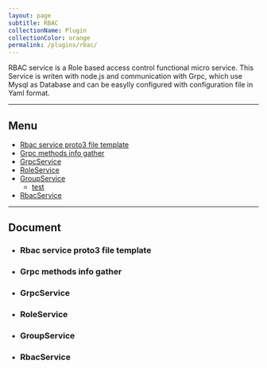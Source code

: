 ```yaml
---
layout: page
subtitle: RBAC
collectionName: Plugin
collectionColor: orange
permalink: /plugins/rbac/
---
```


RBAC service is a Role based access control functional micro service. This Service is writen with node.js and communication with Grpc, which use Mysql as Database and can be easylly configured with configuration file in Yaml format.

---

## Menu

-   [Rbac service proto3 file template](#rbac-service-proto3-file-template)
-   [Grpc methods info gather](#grpc-methods-info-gather)
-   [GrpcService](#grpcservice)
-   [RoleService](#roleservice)
-   [GroupService](#groupservice)
    -   [test](#test)
-   [RbacService](#rbacservice)

---

## Document

-   ### Rbac service proto3 file template

-   ### Grpc methods info gather

-   ### GrpcService

-   ### RoleService

-   ### GroupService

-   ### RbacService
